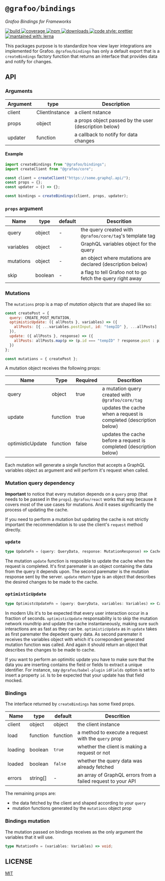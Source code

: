 # `@grafoo/bindings`

<p><i>Grafoo Bindings for Frameworks</i></p>

<p>
  <a href=https://circleci.com/gh/grafoojs/grafoo>
    <img
      src=https://img.shields.io/circleci/project/github/grafoojs/grafoo/master.svg?label=build
      alt=build
    />
  </a>
  <a href=https://codecov.io/github/grafoojs/grafoo>
    <img
      src=https://img.shields.io/codecov/c/github/grafoojs/grafoo/master.svg
      alt="coverage"
    />
  </a>
  <a href=https://github.com/grafoojs/grafoo>
    <img
      src=https://img.shields.io/npm/v/@grafoo/bindings.svg
      alt=npm
    >
  </a>
  <a href=https://github.com/grafoojs/grafoo>
    <img
      src=https://img.shields.io/npm/dm/@grafoo/bindings.svg
      alt=downloads
    >
  </a>
  <a href=https://prettier.io>
    <img
      src=https://img.shields.io/badge/code_style-prettier-ff69b4.svg
      alt="code style: prettier"
    />
  </a>
  <a href=https://lernajs.io>
    <img
      src=https://img.shields.io/badge/maintained%20with-lerna-cc00ff.svg
      alt="mantained with: lerna"
    />
  </a>
</p>

This packages purpose is to standardize how view layer integrations are implemented for Grafoo. `@grafoo/bindings` has only a default export that is a `createBindings` factory function that returns an interface that provides data and notify for changes.

## API

### Arguments

| Argument | type           | Description                                           |
| -------- | -------------- | ----------------------------------------------------- |
| client   | ClientInstance | a client nstance                                      |
| props    | object         | a props object passed by the user (description below) |
| updater  | function       | a callback to notify for data changes                 |

#### Example

```js
import createBindings from "@grafoo/bindings";
import createClient from "@grafoo/core";

const client = createClient("https://some.graphql.api/");
const props = {};
const updater = () => {};

const bindings = createBindings(client, props, updater);
```

### `props` argument

| Name      | type    | default | Descrition                                                 |
| --------- | ------- | ------- | ---------------------------------------------------------- |
| query     | object  | -       | the query created with `@grafoo/core/tag`'s template tag   |
| variables | object  | -       | GraphQL variables object for the query                     |
| mutations | object  | -       | an object where mutations are declared (description below) |
| skip      | boolean | -       | a flag to tell Grafoo not to go fetch the query right away |

### Mutations

The `mutations` prop is a map of _mutation objects_ that are shaped like so:

```js
const createPost = {
  query: CREATE_POST_MUTATION,
  optimisticUpdate: ({ allPosts }, variables) => ({
    allPosts: [{ ...variables.postInput, id: "tempID" }, ...allPosts]
  }),
  update: ({ allPosts }, response) => ({
    allPosts: allPosts.map(p => (p.id === "tempID" ? response.post : p))
  })
};

const mutations = { createPost };
```

A mutation object receives the following props:

| Name             | Type     | Required | Descrition                                                          |
| ---------------- | -------- | -------- | ------------------------------------------------------------------- |
| query            | object   | true     | a mutation query created with `@grafoo/core/tag`                    |
| update           | function | true     | updates the cache when a request is completed (description below)   |
| optimisticUpdate | function | false    | updates the cache before a request is completed (description below) |

Each mutation will generate a single function that accepts a GraphQL variables object as argument and will perform it's request when called.

### Mutation query dependency

**Important** to notice that every mutation depends on a `query` prop (that needs to be passed in the `props`). `@grafoo/react` works that way because it covers most of the use cases for mutations. And it eases significantly the process of updating the cache.

If you need to perform a mutation but updating the cache is not strictly important the recommendation is to use the client's `request` method directly.

### `update`

```ts
type UpdateFn = (query: QueryData, response: MutationResponse) => CacheUpdate;
```

The mutation `update` function is resposible to update the cache when the request is completed. It's first paremater is an object containing the data from the query it depends upon. The second paremater is the mutation response sent by the server. `update` return type is an object that describes the desired changes to be made to the cache.

### `optimisticUpdate`

```ts
type OptimistcUpdateFn = (query: QueryData, variables: Variables) => CacheUpdate;
```

In modern UIs it's to be expected that every user interaction occur in a fraction of seconds. `optimisticUpdate` responsability is to skip the mutation network roundtrip and update the cache instantaneously, making sure such interactions are as fast as they can be. `optimisticUpdate` as in `update` takes as first paremater the depedent query data. As second paremater it receives the variables object with which it's correpondent generated mutation function was called. And again it should return an object that describes the changes to be made to cache.

If you want to perform an optimitic update you have to make sure that the data you are inserting contains the field or fields to extract a unique identifier. For instance, say `@grafoo/babel-plugin` `idFields` option is set to insert a property `id`. Is to be expected that your update has that field mocked.

### Bindings

The interface returned by `createBindings` has some fixed props.

| Name    | type     | default  | Descrition                                                   |
| ------- | -------- | -------- | ------------------------------------------------------------ |
| client  | object   | object   | the client instance                                          |
| load    | function | function | a method to execute a request with the `query` prop          |
| loading | boolean  | `true`   | whether the client is making a request or not                |
| loaded  | boolean  | `false`  | whether the query data was already fetched                   |
| errors  | string[] | -        | an array of GraphQL errors from a failed request to your API |

The remaining props are:

- the data fetched by the client and shaped according to your `query`
- mutation functions generated by the `mutations` object prop

### Bindings mutation

The mutation passed on bindings receives as the only argument the variables that it will use.

```ts
type MutationFn = (variables: Variables) => void;
```

## LICENSE

[MIT](https://github.com/grafoojs/grafoo/blob/master/LICENSE)
